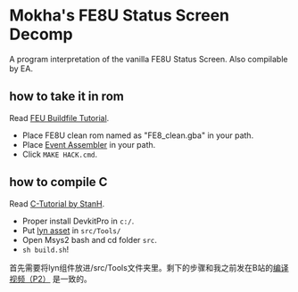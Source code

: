 # Mokha's FE8U Status Screen Decomp
A program interpretation of the vanilla FE8U Status Screen. Also compilable by EA.


## how to take it in rom

Read [FEU Buildfile Tutorial](https://tutorial.feuniverse.us/intro).

- Place FE8U clean rom named as "FE8_clean.gba" in your path.
- Place [Event Assembler](https://feuniverse.us/t/event-assembler/1749) in your path.
- Click `MAKE HACK.cmd`.

## how to compile C
Read [C-Tutorial by StanH](https://feuniverse.us/t/guide-doc-asm-hacking-in-c-with-ea/3351).

- Proper install DevkitPro in `c:/`.
- Put [lyn asset](https://feuniverse.us/t/ea-asm-tool-lyn-elf2ea-if-you-will/2986) in `src/Tools/`
- Open Msys2 bash and cd folder `src`.
- `sh build.sh`!

首先需要将lyn组件放进/src/Tools文件夹里。剩下的步骤和我之前发在B站的[编译视频（P2）](https://www.bilibili.com/video/BV1hq4y1P7am) 是一致的。


 